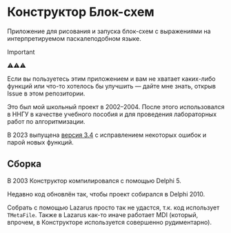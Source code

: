# Конструктор Блок-схем

Приложение для рисования и запуска блок-схем с выражениями на интерпретируемом паскалеподобном языке.

> [!IMPORTANT]
> 
> ⚠️⚠️⚠️
> 
> Если вы пользуетесь этим приложением и вам не хватает каких-либо функций или что-то хотелось бы улучшить — дайте мне знать, открыв Issue в этом репозитории.


Это был мой школьный проект в 2002–2004. После этого использовался в ННГУ в качестве учебного пособия и для проведения лабораторных работ по алгоритмизации.

В 2023 выпущена [версия 3.4](https://github.com/IlyaSkriblovsky/FlowchartBuilder/releases/tag/3.4) с исправлением некоторых ошибок и парой новых функций.


## Сборка

В 2003 Конструктор компилировался с помощью Delphi 5.

Недавно код обновлён так, чтобы проект собирался в Delphi 2010.

Собрать с помощью Lazarus просто так не удастся, т.к. код использует `TMetaFile`. Также в Lazarus как-то иначе работает MDI (который, впрочем, в Конструкторе используется совершенно рудиментарно).
